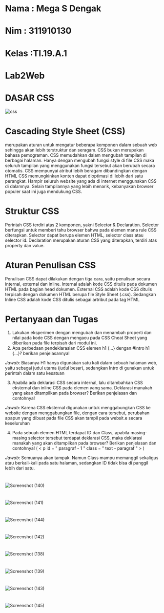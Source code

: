# Nama : Mega S Dengak
# Nim   : 311910130
# Kelas :TI.19.A.1


# Lab2Web


# DASAR CSS

![css](https://user-images.githubusercontent.com/56498195/113094969-da0da900-921c-11eb-88c7-7c27b2a26775.png)

# 
# Cascading Style Sheet (CSS) 
merupakan aturan untuk mengatur beberapa komponen dalam sebuah 
web sehingga akan lebih terstruktur dan seragam. CSS bukan merupakan bahasa pemograman. CSS 
memudahkan dalam mengubah tampilan di berbagai halaman. Hanya dengan mengubah fungsi 
style di file CSS maka seluruh tampilan yang menggunakan fungsi tersebut akan berubah secara 
otomatis. CSS mempunyai atribut lebih beragam dibandingkan dengan HTML CSS memungkinkan 
konten dapat dioptimasi di lebih dari satu perangkat. Hampir seluruh website yang ada di internet 
menggunakan CSS di dalamnya. Selain tampilannya yang lebih menarik, kebanyakan browser 
populer saat ini juga mendukung CSS.

# 
# Struktur CSS
Perintah CSS terdiri atas 2 komponen, yakni Selector & Declaration. Selector berfungsi untuk 
memberi tahu browser bahwa pada elemen mana rule CSS diterapkan. Selector dapat berupa 
elemen HTML, selector class atau selector id. Declaration merupakan aturan CSS yang diterapkan, 
terdiri atas property dan value.

#
# Aturan Penulisan CSS
Penulisan CSS dapat dilakukan dengan tiga cara, yaitu penulisan secara internal, external dan inline. 
Internal adalah kode CSS ditulis pada dokumen HTML pada bagian head dokumen. External CSS 
adalah kode CSS ditulis terpisah dengan dokumen HTML berupa file Style Sheet (.css). Sedangkan 
Inline CSS adalah kode CSS ditulis sebagai artribut pada tag HTML

#


# Pertanyaan dan Tugas
1. Lakukan eksperimen dengan mengubah dan menambah properti dan nilai pada kode CSS 
dengan mengacu pada CSS Cheat Sheet yang diberikan pada file terpisah dari modul ini.
2. Apa perbedaan pendeklarasian CSS elemen h1 {...} dengan #intro h1 {...}? berikan 
penjelasannya!


*Jawab*:
      Biasanya H1 hanya digunakan satu kali dalam sebuah halaman web, yaitu sebagai judul utama (judul besar), sedangkan Intro di gunakan untuk perintah dalam satu kesatuan
      
      
3. Apabila ada deklarasi CSS secara internal, lalu ditambahkan CSS eksternal dan inline CSS pada 
elemen yang sama. Deklarasi manakah yang akan ditampilkan pada browser? Berikan 
penjelasan dan contohnya!


*Jawab*:
      Karena CSS eksternal digunakan untuk menggabungkan CSS ke website dengan menggabungkan file, dengan cara tersebut, perubahan apapun yang dibuat pada file CSS akan tampil pada websit.e secara keseluruhan
      
      
4. Pada sebuah elemen HTML terdapat ID dan Class, apabila masing-masing selector tersebut 
terdapat deklarasi CSS, maka deklarasi manakah yang akan ditampilkan pada browser? 
Berikan penjelasan dan contohnya! ( < p id = " paragraf - 1 " class = " text - paragraf " > )


*Jawab*:
      Semuanya akan tampak. Namun Class mampu memanggil sekaligus atau berkali-kali pada satu halaman, sedangkan ID tidak bisa di panggil lebih dari satu.




#
![Screenshot (140)](https://user-images.githubusercontent.com/56498195/113093732-a762b100-921a-11eb-955b-5c93dc68dc02.png)

#
![Screenshot (141)](https://user-images.githubusercontent.com/56498195/113093733-a893de00-921a-11eb-84d5-f37a9f66bf2d.png)

#
![Screenshot (144)](https://user-images.githubusercontent.com/56498195/113093745-acbffb80-921a-11eb-8114-1de890e8b0c9.png)

#
![Screenshot (142)](https://user-images.githubusercontent.com/56498195/113093738-aa5da180-921a-11eb-9124-c1891c880bcf.png)

#
![Screenshot (138)](https://user-images.githubusercontent.com/56498195/113093721-a467c080-921a-11eb-8628-bec78614360e.png)

#
![Screenshot (139)](https://user-images.githubusercontent.com/56498195/113093728-a6318400-921a-11eb-93f3-17f032891027.png)

#
![Screenshot (143)](https://user-images.githubusercontent.com/56498195/113093743-ab8ece80-921a-11eb-92ef-a330c31eded6.png)

#
![Screenshot (145)](https://user-images.githubusercontent.com/56498195/113093749-ae89bf00-921a-11eb-907f-dfa32915c1fe.png)

